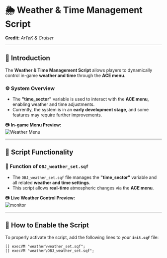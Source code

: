 # 🌦️ Weather & Time Management Script  
**Credit:** *ArTeK & Cruiser*  

---

## 📌 Introduction  

The **Weather & Time Management Script** allows players to dynamically control in-game **weather and time** through the **ACE menu**.  

### ⚙️ System Overview  
- The **"time_sector"** variable is used to interact with the **ACE menu**, enabling weather and time adjustments.  
- Currently, the system is in an **early development stage**, and some features may require further improvements.  

📷 **In-game Menu Preview:**  
![Weather Menu](https://github.com/user-attachments/assets/eb09d848-b06c-48ed-8a88-ad0a372ae609)  

---

## 📂 Script Functionality  

### 🔹 Function of `OBJ_weather_set.sqf`  
- The `OBJ_weather_set.sqf` file manages the **"time_sector"** variable and all related **weather and time settings**.  
- This script allows **real-time** atmospheric changes via the **ACE menu**.  

📷 **Live Weather Control Preview:**  
![monitor](https://github.com/user-attachments/assets/4037fb79-3d5d-4bd1-b86e-855fef5ea8c9)  

---

## 🚀 How to Enable the Script  

To properly activate the script, add the following lines to your **`init.sqf`** file:  

```sqf
[] execVM "weather\weather_set.sqf";
[] execVM "weather\OBJ_weather_set.sqf";
